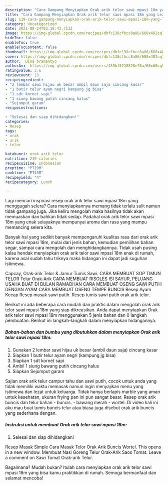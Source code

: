 ```yaml
---
description: "Cara Gampang Menyiapkan Orak arik telor sawi mpasi 18m yang Lezat"
title: "Cara Gampang Menyiapkan Orak arik telor sawi mpasi 18m yang Lezat"
slug: 119-cara-gampang-menyiapkan-orak-arik-telor-sawi-mpasi-18m-yang-lezat
category: Uncategorized
date: 2021-08-24T03:18:43.713Z
image: https://img-global.cpcdn.com/recipes/dbfc138cfbcc8a86/680x482cq70/orak-arik-telor-sawi-mpasi-18m-foto-resep-utama.jpg
hideToc: false
enableToc: true
enableTocContent: false
thumbnail: https://img-global.cpcdn.com/recipes/dbfc138cfbcc8a86/680x482cq70/orak-arik-telor-sawi-mpasi-18m-foto-resep-utama.jpg
cover: https://img-global.cpcdn.com/recipes/dbfc138cfbcc8a86/680x482cq70/orak-arik-telor-sawi-mpasi-18m-foto-resep-utama.jpg
author:  Dina bramantyo
authorAv:  https://img-global.cpcdn.com/users/459bf5218828e70a/60x60cq50/avatar.jpg
ratingvalue: 3.6
reviewcount: 13
recipeingredient:
- "2 lembar sawi hijau uk besar ambil daun saja cincang kasar"
- "1 butir telur ayam negri kampung jg bisa"
- "1 sdt kornet sapi"
- "1 siung bawang putih cincang halus"
- "Sejumput garam"
recipeinstructions:

- "Selesai dan siap dihidangkan!"
categories:
- Resep
tags:
- orak
- arik
- telor

katakunci: orak arik telor 
nutrition: 239 calories
recipecuisine: Indonesian
preptime: "PT19M"
cooktime: "PT43M"
recipeyield: "4"
recipecategory: Lunch

---
```



Lagi mencari inspirasi resep orak arik telor sawi mpasi 18m yang menggugah selera? Cara menyiapkannya memang tidak terlalu sulit namun tidak gampang juga. Jika keliru mengolah maka hasilnya tidak akan memuaskan dan bahkan tidak sedap. Padahal orak arik telor sawi mpasi 18m yang enak selayaknya mempunyai aroma dan rasa yang mampu memancing selera kita.


Banyak hal yang sedikit banyak mempengaruhi kualitas rasa dari orak arik telor sawi mpasi 18m, mulai dari jenis bahan, kemudian pemilihan bahan segar, sampai cara mengolah dan menghidangkannya. Tidak usah pusing kalau hendak menyiapkan orak arik telor sawi mpasi 18m enak di rumah, karena asal sudah tahu triknya maka hidangan ini dapat jadi suguhan istimewa.

Capcay, Orak-arik Telor &amp; Jamur Tumis Sawi. CARA MEMBUAT SOP TIMUN TELOR Telur Orak-Arik CARA MEMBUAT RISOLES ISI SAYUR, PELUANG USAHA BUAT DI BULAN RAMADHAN CARA MEMBUAT OSENG SAWI PUTIH DENGAN AYAM CARA MEMBUAT OSENG TEMPE BUNCIS Resep Ayam Kecap Resep masak sawi putih. Resep tumis sawi putih orak arik telor.


Berikut ini ada beberapa cara mudah dan praktis dalam mengolah orak arik telor sawi mpasi 18m yang siap dikreasikan. Anda dapat menyiapkan Orak arik telor sawi mpasi 18m menggunakan 5 jenis bahan dan 0 langkah pembuatan. Berikut ini langkah-langkah dalam menyiapkan hidangannya.

<!--inarticleads1-->

##### Bahan-bahan dan bumbu yang dibutuhkan dalam menyiapkan Orak arik telor sawi mpasi 18m:

1. Gunakan 2 lembar sawi hijau uk besar (ambil daun saja) cincang kasar
1. Siapkan 1 butir telur ayam negri (kampung jg bisa)
1. Siapkan 1 sdt kornet sapi
1. Ambil 1 siung bawang putih cincang halus
1. Siapkan Sejumput garam


Sajian orak arik telur campur tahu dan sawi putih, cocok untuk anda yang tidak memiliki waktu memasak namun ingin menyajikan menu yang istimewa dan lezat untuk keluarga. Tidak hanya berlapis marble yang aman untuk kesehatan, ukuran frying pan ini pun sangat besar. Resep orak arik buncis dan telur bahan - buncis. - bawang merah - wortel. Di video kali ini aku mau buat tumis buncis telur atau biasa juga disebut orak arik buncis yang sederhana dengan. 

<!--inarticleads2-->

##### Instruksi untuk membuat Orak arik telor sawi mpasi 18m:


1. Selesai dan siap dihidangkan!

Resep Masak Simple Cara Masak Telor Orak Arik Buncis Wortel. This opens in a new window. Membuat Nasi Goreng Telur Orak-Arik Saos Tomat. Leave a comment on Sawi Tomat Orak-arik Telur. 

Bagaimana? Mudah bukan? Itulah cara menyiapkan orak arik telor sawi mpasi 18m yang bisa kamu praktikkan di rumah. Semoga bermanfaat dan selamat mencoba!
